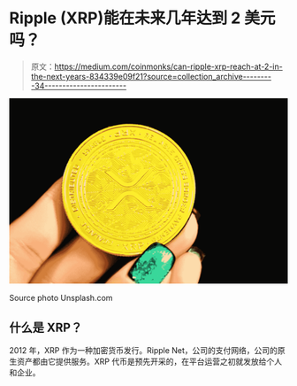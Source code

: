 # Ripple (XRP)能在未来几年达到 2 美元吗？

> 原文：<https://medium.com/coinmonks/can-ripple-xrp-reach-at-2-in-the-next-years-834339e09f21?source=collection_archive---------34----------------------->

![](img/38500856ff423dc7e2e22084a63f8232.png)

Source photo Unsplash.com

## 什么是 XRP？

2012 年，XRP 作为一种加密货币发行。Ripple Net，公司的支付网络，公司的原生资产都由它提供服务。XRP 代币是预先开采的，在平台运营之初就发放给个人和企业。